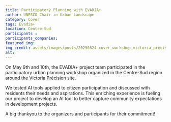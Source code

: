 ```yaml
---
title: Participatory Planning with EVADIA+
author: UNESCO Chair in Urban Landscape
category: Cover
tags: Evadia+  
location: Centre-Sud 
participants : 
participants_companies: 
featured_img: 
img_credit: assets/images/posts/20250524-cover_workshop_victoria_precision.jpg
alt:
---
```


On May 9th and 10th, the EVADIA+ project team participated in the participatory urban planning workshop organized in the Centre-Sud region around the Victoria Précision site.

We tested AI tools applied to citizen participation and discussed with residents their needs and aspirations. This enriching experience is fueling our project to develop an AI tool to better capture community expectations in development projects.

A big thankyou to the organizers and participants for their commitment!
